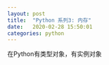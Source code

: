 ```yaml
---
layout: post
title:  "Python 系列3: 内存"
date:   2020-02-28 15:50:01
categories: python
---
```

在Python有类型对象，有实例对象